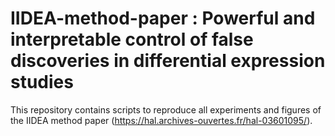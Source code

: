 # IIDEA-method-paper : Powerful and interpretable control of false discoveries in differential expression studies

This repository contains scripts to reproduce all experiments and figures of the IIDEA method paper (https://hal.archives-ouvertes.fr/hal-03601095/). 


